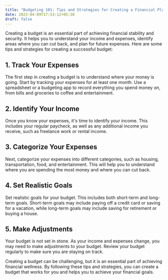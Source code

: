 ```yaml
---
title: "Budgeting 101: Tips and Strategies for Creating a Financial Plan"
date: 2023-04-09T17:53:12+05:30
draft: false
---
```

Creating a budget is an essential part of achieving financial stability and security. It helps you to understand your income and expenses, identify areas where you can cut back, and plan for future expenses. Here are some tips and strategies for creating a successful budget:

## 1. Track Your Expenses

The first step in creating a budget is to understand where your money is going. Start by tracking your expenses for at least one month. Use a spreadsheet or a budgeting app to record everything you spend money on, from bills and groceries to coffee and entertainment.

## 2. Identify Your Income

Once you know your expenses, it's time to identify your income. This includes your regular paycheck, as well as any additional income you receive, such as freelance work or rental income.

## 3. Categorize Your Expenses

Next, categorize your expenses into different categories, such as housing, transportation, food, and entertainment. This will help you to understand where you are spending the most money and where you can cut back.

## 4. Set Realistic Goals

Set realistic goals for your budget. This includes both short-term and long-term goals. Short-term goals may include paying off a credit card or saving for a vacation, while long-term goals may include saving for retirement or buying a house.

## 5. Make Adjustments

Your budget is not set in stone. As your income and expenses change, you may need to make adjustments to your budget. Review your budget regularly to make sure you are staying on track.

Creating a budget can be challenging, but it is an essential part of achieving financial wellness. By following these tips and strategies, you can create a budget that works for you and helps you to achieve your financial goals.


